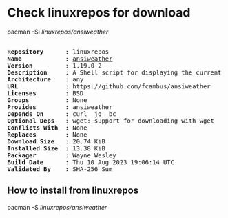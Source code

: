 # Check linuxrepos for download

pacman -Si *linuxrepos/ansiweather*

<div class="highlight"><pre class="highlight"><text>
<b>Repository</b>      : linuxrepos
<b>Name</b>            : <a href="../../x86_64/ansiweather-1.19.0-2-any.pkg.tar.zst">ansiweather</a>
<b>Version</b>         : 1.19.0-2
<b>Description</b>     : A Shell script for displaying the current weather conditions in your terminal, with support for ANSI colors and Unicode symbols.
<b>Architecture</b>    : any
<b>URL</b>             : https://github.com/fcambus/ansiweather
<b>Licenses</b>        : BSD
<b>Groups</b>          : None
<b>Provides</b>        : ansiweather
<b>Depends On</b>      : curl  jq  bc
<b>Optional Deps</b>   : wget: support for downloading with wget
<b>Conflicts With</b>  : None
<b>Replaces</b>        : None
<b>Download Size</b>   : 20.74 KiB
<b>Installed Size</b>  : 13.38 KiB
<b>Packager</b>        : Wayne Wesley <wayne6324@gmail.com>
<b>Build Date</b>      : Thu 10 Aug 2023 19:06:14 UTC
<b>Validated By</b>    : SHA-256 Sum
</text></pre></div>

## How to install from linuxrepos

pacman -S *linuxrepos/ansiweather*
